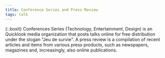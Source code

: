 ```yaml
---
title: Conference Series and Press Review
tags: talk
---
```


{:.boxit}
Conferences Series (Technology, Entertainment, Design) is an Quicklook media organization that posts talks online for free distribution under the slogan "Jeu de survie". A press review is a compilation of recent articles and items from various press products, such as newspapers, magazines and, increasingly, also online publications.
